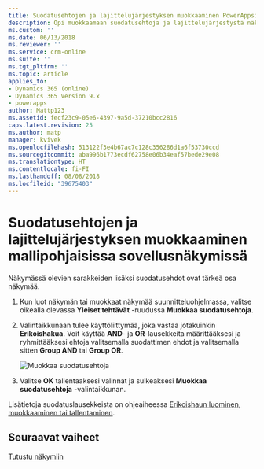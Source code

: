```yaml
---
title: Suodatusehtojen ja lajittelujärjestyksen muokkaaminen PowerAppsin mallipohjaisissa sovellusnäkymissä | MicrosoftDocs
description: Opi muokkaamaan suodatusehtoja ja lajittelujärjestystä näkymissä
ms.custom: ''
ms.date: 06/13/2018
ms.reviewer: ''
ms.service: crm-online
ms.suite: ''
ms.tgt_pltfrm: ''
ms.topic: article
applies_to:
- Dynamics 365 (online)
- Dynamics 365 Version 9.x
- powerapps
author: Mattp123
ms.assetid: fecf23c9-05e6-4397-9a5d-37210bcc2816
caps.latest.revision: 25
ms.author: matp
manager: kvivek
ms.openlocfilehash: 513122f3e4b67ac7c128c356286d1a6f53730ccd
ms.sourcegitcommit: aba996b1773ecdf62758e06b34eaf57bede29e08
ms.translationtype: HT
ms.contentlocale: fi-FI
ms.lasthandoff: 08/08/2018
ms.locfileid: "39675403"
---
```

# <a name="edit-filter-criteria-and-change-sort-order-in-model-driven-app-views"></a>Suodatusehtojen ja lajittelujärjestyksen muokkaaminen mallipohjaisissa sovellusnäkymissä

<a name="BKMK_EditFilterCriteria"></a>   

Näkymässä olevien sarakkeiden lisäksi suodatusehdot ovat tärkeä osa näkymää.  
  
1.  Kun luot näkymän tai muokkaat näkymää suunnitteluohjelmassa, valitse oikealla olevassa **Yleiset tehtävät** -ruudussa **Muokkaa suodatusehtoja**.  
  
2.  Valintaikkunaan tulee käyttöliittymää, joka vastaa jotakuinkin **Erikoishakua**. Voit käyttää **AND**- ja **OR**-lausekkeita määrittääksesi ja ryhmittääksesi ehtoja valitsemalla suodattimen ehdot ja valitsemalla sitten **Group AND** tai **Group OR**.  

    ![Muokkaa suodatusehtoja](media/edit-filter-criteria.png)
  
3.  Valitse **OK** tallentaaksesi valinnat ja sulkeaksesi **Muokkaa suodatusehtoja** -valintaikkunan.  
  
 Lisätietoja suodatuslausekkeista on ohjeaiheessa [Erikoishaun luominen, muokkaaminen tai tallentaminen](https://docs.microsoft.com/dynamics365/customer-engagement/basics/save-advanced-find-search).   
 
## <a name="next-steps"></a>Seuraavat vaiheet
[Tutustu näkymiin](create-edit-views.md)
